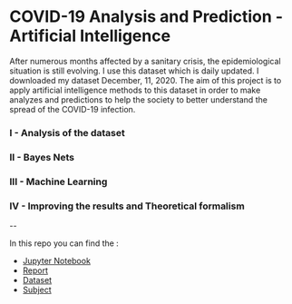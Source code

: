 # COVID-19 Analysis and Prediction - Artificial Intelligence


After numerous months affected by a sanitary crisis, the epidemiological situation is still evolving. I use this dataset which is daily updated. I downloaded my dataset  December, 11, 2020. 
The aim of this project is to apply artificial intelligence methods to this dataset in order to make analyzes and predictions to help the society to better understand the spread of the COVID-19 infection.


### I - Analysis of the dataset
### II - Bayes Nets
### III - Machine Learning
### IV - Improving the results and Theoretical formalism

--

In this repo you can find the : 
- [Jupyter Notebook](https://github.com/MaximeROSINA/Projects/blob/main/covid19/covid19-main/IA_Project%20(2).ipynb)
- [Report](https://github.com/MaximeROSINA/Projects/blob/main/covid19/covid19-main/COVID-19%20Infection%20Analysis%20and%20Prediction%20(3).pdf)
- [Dataset](https://github.com/MaximeROSINA/Projects/blob/main/covid19/covid19-main/latestdata.zip)
- [Subject](https://github.com/MaximeROSINA/Projects/blob/main/covid19/covid19-main/Project2021.pdf)
